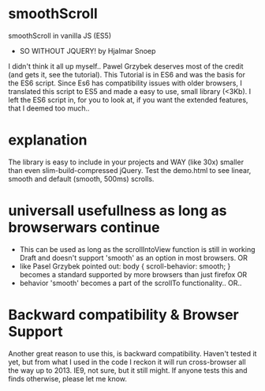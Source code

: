 # smoothScroll
smoothScroll in vanilla JS (ES5)
- SO WITHOUT JQUERY!
by Hjalmar Snoep

[tutorial]:<https://pawelgrzybek.com/page-scroll-in-vanilla-javascript/>
I didn't think it all up myself.. Pawel Grzybek deserves most of the credit (and gets it, see the tutorial).
This Tutorial is in ES6 and was the basis for the ES6 script.
Since Es6 has compatibility issues with older browsers, I translated this script to ES5 and made
a easy to use, small library (<3Kb). I left the ES6 script in, for you to look at, if you want the 
extended features, that I deemed too much..

# explanation
The library is easy to include in your projects and WAY (like 30x) smaller than even slim-build-compressed jQuery.
Test the demo.html to see linear, smooth and default (smooth, 500ms) scrolls.

# universall usefullness as long as browserwars continue
 - This can be used as long as the scrollIntoView function is still in working Draft and
doesn't support 'smooth' as an option in most browsers.
OR
 - like Pasel Grzybek pointed out:
body {
  scroll-behavior: smooth;
}
becomes a standard supported by more browsers than just firefox
OR
 - behavior 'smooth' becomes a part of the scrollTo functionality..
OR..
# Backward compatibility & Browser Support
Another great reason to use this, is backward compatibility. 
Haven't tested it yet, but from what I used in the code I reckon it will run cross-browser all the way up to 2013.
IE9, not sure, but it still might. If anyone tests this and finds otherwise, please let me know.
